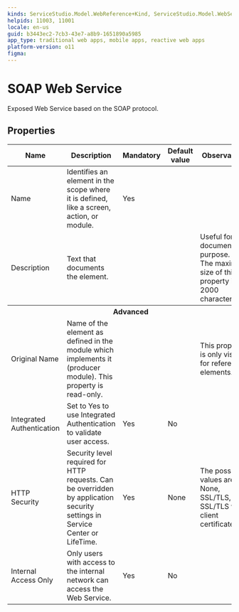 ```yaml
---
kinds: ServiceStudio.Model.WebReference+Kind, ServiceStudio.Model.WebService+Kind
helpids: 11003, 11001
locale: en-us
guid: b3443ec2-7cb3-43e7-a8b9-1651890a5985
app_type: traditional web apps, mobile apps, reactive web apps
platform-version: o11
figma:
---
```


# SOAP Web Service

Exposed Web Service based on the SOAP protocol.  

## Properties

<table markdown="1">
<thead>
<tr>
<th>Name</th>
<th>Description</th>
<th>Mandatory</th>
<th>Default value</th>
<th>Observations</th>
</tr>
</thead>
<tbody>
<tr>
<td title="Name">Name</td>
<td>Identifies an element in the scope where it is defined, like a screen, action, or module.</td>
<td>Yes</td>
<td></td>
<td></td>
</tr>
<tr>
<td title="Description">Description</td>
<td>Text that documents the element.</td>
<td></td>
<td></td>
<td>Useful for documentation purpose.<br/>The maximum size of this property is 2000 characters.</td>
</tr>
<tr >
<th colspan="5">Advanced</th>
</tr>
<tr>
<td title="Original Name">Original Name</td>
<td>Name of the element as defined in the module which implements it (producer module). This property is read-only.</td>
<td></td>
<td></td>
<td>This property is only visible for referenced elements.</td>
</tr>
<tr>
<td title="Integrated Authentication">Integrated Authentication</td>
<td>Set to Yes to use Integrated Authentication to validate user access.</td>
<td>Yes</td>
<td>No</td>
<td></td>
</tr>
<tr>
<td title="HTTP Security">HTTP Security</td>
<td>Security level required for HTTP requests. Can be overridden by application security settings in Service Center or LifeTime.</td>
<td>Yes</td>
<td>None</td>
<td>The possible values are: None, SSL/TLS, SSL/TLS with client certificates.</td>
</tr>
<tr>
<td title="Internal Access Only">Internal Access Only</td>
<td>Only users with access to the internal network can access the Web Service.</td>
<td>Yes</td>
<td>No</td>
<td></td>
</tr>
</tbody>
</table>

